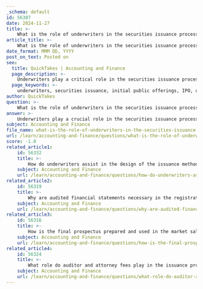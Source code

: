 ```yaml
---
_schema: default
id: 56307
date: 2024-11-27
title: >-
    What is the role of underwriters in the securities issuance process?
article_title: >-
    What is the role of underwriters in the securities issuance process?
date_format: MMM DD, YYYY
post_on_text: Posted on
seo:
  title: QuickTakes | Accounting and Finance
  page_description: >-
    Underwriters play a critical role in the securities issuance process, assisting with due diligence, structuring offerings, ensuring regulatory compliance, marketing to investors, and post-issue support, facilitating a successful transition from private to public ownership.
  page_keywords: >-
    underwriters, securities issuance, initial public offerings, IPO, due diligence, structuring the offering, regulatory compliance, market distribution, pricing, risk assessment, underwriter's spread, post-issue support, intermediaries, capital markets
author: QuickTakes
question: >-
    What is the role of underwriters in the securities issuance process?
answer: >-
    Underwriters play a crucial role in the securities issuance process, particularly during initial public offerings (IPOs). Their responsibilities encompass a variety of tasks that facilitate the successful transition of a company from private to public ownership. Here are the key roles of underwriters in this process:\n\n1. **Due Diligence**: Underwriters conduct a thorough examination of the issuing company's financial health, business model, and market position. This due diligence is essential to assess the risks associated with the offering and to ensure that the company is ready for public scrutiny.\n\n2. **Structuring the Offering**: They assist the issuer in structuring the offering, which includes determining the type of securities to be issued and the appropriate valuation. This involves providing expert advice on pricing and market positioning to maximize the offering's success.\n\n3. **Regulatory Compliance**: Underwriters ensure that all regulatory requirements are met throughout the issuance process. They coordinate with legal counsel and other parties to prepare necessary documentation, including the final prospectus, which outlines the terms of the offering.\n\n4. **Marketing and Distribution**: Underwriters are responsible for marketing the securities to potential investors. They promote the offering, manage the distribution of shares, and help create demand in the market. This marketing effort is critical to achieving a successful sale of the securities.\n\n5. **Pricing and Risk Assessment**: They evaluate the risks associated with the securities and help set the offering price. This pricing is crucial as it affects the initial market performance of the securities and can influence investor interest.\n\n6. **Underwriter's Spread**: Underwriters typically earn a fee, known as the underwriter's spread, which is the difference between the price they pay the issuer for the securities and the price at which they sell them to the public. This fee compensates them for the risks they assume and the services they provide.\n\n7. **Post-Issue Support**: After the securities are issued, underwriters may continue to provide support by stabilizing the market price of the securities and assisting with any follow-up offerings or additional capital raises.\n\nIn summary, underwriters serve as intermediaries between issuers and investors, leveraging their expertise to navigate the complexities of the capital markets, ensure compliance with regulations, and facilitate a successful securities issuance process. Their role is vital in establishing a fair and stable market for the securities being offered.
subject: Accounting and Finance
file_name: what-is-the-role-of-underwriters-in-the-securities-issuance-process.md
url: /learn/accounting-and-finance/questions/what-is-the-role-of-underwriters-in-the-securities-issuance-process
score: -1.0
related_article1:
    id: 56332
    title: >-
        How do underwriters assist in the design of the issuance method?
    subject: Accounting and Finance
    url: /learn/accounting-and-finance/questions/how-do-underwriters-assist-in-the-design-of-the-issuance-method
related_article2:
    id: 56319
    title: >-
        Why are audited financial statements necessary in the registration statement?
    subject: Accounting and Finance
    url: /learn/accounting-and-finance/questions/why-are-audited-financial-statements-necessary-in-the-registration-statement
related_article3:
    id: 56316
    title: >-
        How is the final prospectus prepared and used in the market sale?
    subject: Accounting and Finance
    url: /learn/accounting-and-finance/questions/how-is-the-final-prospectus-prepared-and-used-in-the-market-sale
related_article4:
    id: 56324
    title: >-
        What role do auditor and attorney fees play in the issuance process?
    subject: Accounting and Finance
    url: /learn/accounting-and-finance/questions/what-role-do-auditor-and-attorney-fees-play-in-the-issuance-process
---
```


&nbsp;